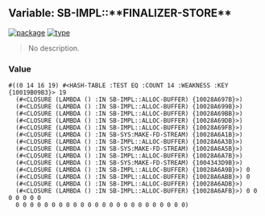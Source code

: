 ## Variable: SB-IMPL::\*\*FINALIZER-STORE\*\*
[![package](https://img.shields.io/badge/Package-SB--IMPL-5f9ea0.svg?style=social&colorA=999999)](../) [![type](https://img.shields.io/badge/Type-Variable-5f9ea0.svg?style=social&colorA=999999)](../#variable) 

> No description.

### Value
```
#((0 14 16 19) #<HASH-TABLE :TEST EQ :COUNT 14 :WEAKNESS :KEY {10019B09B3}> 19
  (#<CLOSURE (LAMBDA () :IN SB-IMPL::ALLOC-BUFFER) {10028A697B}>)
  (#<CLOSURE (LAMBDA () :IN SB-IMPL::ALLOC-BUFFER) {10028A699B}>)
  (#<CLOSURE (LAMBDA () :IN SB-IMPL::ALLOC-BUFFER) {10028A69BB}>)
  (#<CLOSURE (LAMBDA () :IN SB-IMPL::ALLOC-BUFFER) {10028A69DB}>)
  (#<CLOSURE (LAMBDA () :IN SB-IMPL::ALLOC-BUFFER) {10028A69FB}>)
  (#<CLOSURE (LAMBDA () :IN SB-SYS:MAKE-FD-STREAM) {10028A6A1B}>)
  (#<CLOSURE (LAMBDA () :IN SB-IMPL::ALLOC-BUFFER) {10028A6A3B}>)
  (#<CLOSURE (LAMBDA () :IN SB-SYS:MAKE-FD-STREAM) {10028A6A5B}>)
  (#<CLOSURE (LAMBDA () :IN SB-IMPL::ALLOC-BUFFER) {10028A6A7B}>)
  (#<CLOSURE (LAMBDA () :IN SB-SYS:MAKE-FD-STREAM) {1004343D9B}>)
  (#<CLOSURE (LAMBDA () :IN SB-IMPL::ALLOC-BUFFER) {10028A6A9B}>) 0
  (#<CLOSURE (LAMBDA () :IN SB-IMPL::ALLOC-BUFFER) {10028A6ABB}>) 0
  (#<CLOSURE (LAMBDA () :IN SB-IMPL::ALLOC-BUFFER) {10028A6ADB}>)
  (#<CLOSURE (LAMBDA () :IN SB-IMPL::ALLOC-BUFFER) {10028A6AFB}>) 0 0 0 0 0 0 0
  0 0 0 0 0 0 0 0 0 0 0 0 0 0 0 0 0 0 0 0 0 0 0 0)
```
